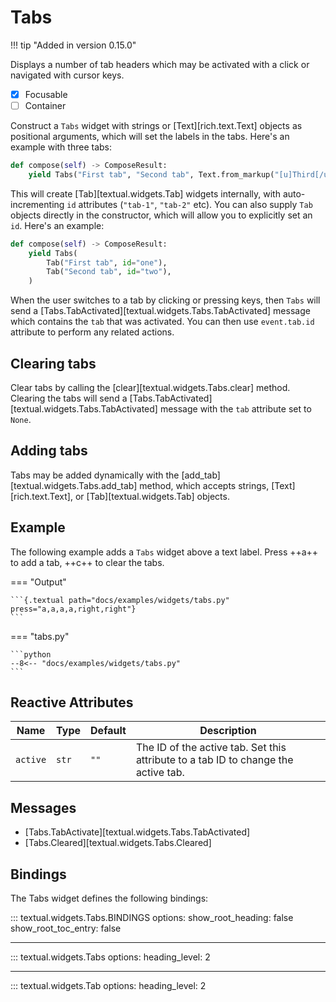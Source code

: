 # Tabs

!!! tip "Added in version 0.15.0"

Displays a number of tab headers which may be activated with a click or navigated with cursor keys.

- [x] Focusable
- [ ] Container

Construct a `Tabs` widget with strings or [Text][rich.text.Text] objects as positional arguments, which will set the labels in the tabs. Here's an example with three tabs:

```python
def compose(self) -> ComposeResult:
    yield Tabs("First tab", "Second tab", Text.from_markup("[u]Third[/u] tab"))
```

This will create [Tab][textual.widgets.Tab] widgets internally, with auto-incrementing `id` attributes (`"tab-1"`, `"tab-2"` etc).
You can also supply `Tab` objects directly in the constructor, which will allow you to explicitly set an `id`. Here's an example:

```python
def compose(self) -> ComposeResult:
    yield Tabs(
        Tab("First tab", id="one"),
        Tab("Second tab", id="two"),
    )
```

When the user switches to a tab by clicking or pressing keys, then `Tabs` will send a [Tabs.TabActivated][textual.widgets.Tabs.TabActivated] message which contains the `tab` that was activated.
You can then use `event.tab.id` attribute to perform any related actions.

## Clearing tabs

Clear tabs by calling the [clear][textual.widgets.Tabs.clear] method. Clearing the tabs will send a [Tabs.TabActivated][textual.widgets.Tabs.TabActivated] message with the `tab` attribute set to `None`.

## Adding tabs

Tabs may be added dynamically with the [add_tab][textual.widgets.Tabs.add_tab] method, which accepts strings, [Text][rich.text.Text], or [Tab][textual.widgets.Tab] objects.

## Example

The following example adds a `Tabs` widget above a text label. Press ++a++ to add a tab, ++c++ to clear the tabs.

=== "Output"

    ```{.textual path="docs/examples/widgets/tabs.py" press="a,a,a,a,right,right"}
    ```

=== "tabs.py"

    ```python
    --8<-- "docs/examples/widgets/tabs.py"
    ```


## Reactive Attributes

| Name     | Type  | Default | Description                                                                        |
| -------- | ----- | ------- | ---------------------------------------------------------------------------------- |
| `active` | `str` | `""`    | The ID of the active tab. Set this attribute to a tab ID to change the active tab. |


## Messages

- [Tabs.TabActivate][textual.widgets.Tabs.TabActivated]
- [Tabs.Cleared][textual.widgets.Tabs.Cleared]

## Bindings

The Tabs widget defines the following bindings:

::: textual.widgets.Tabs.BINDINGS
    options:
      show_root_heading: false
      show_root_toc_entry: false


---


::: textual.widgets.Tabs
    options:
      heading_level: 2


---

::: textual.widgets.Tab
    options:
      heading_level: 2
